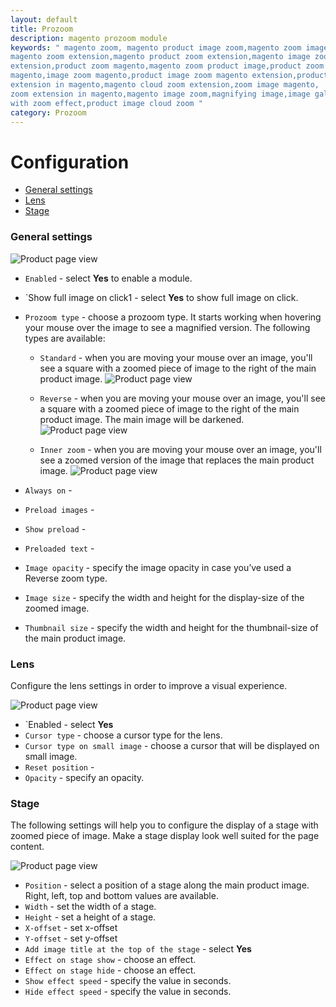 ```yaml
---
layout: default
title: Prozoom
description: magento prozoom module
keywords: " magento zoom, magento product image zoom,magento zoom image,
magento zoom extension,magento product zoom extension,magento image zoom
extension,product zoom magento,magento zoom product image,product zoom in
magento,image zoom magento,product image zoom magento extension,product zoom
extension in magento,magento cloud zoom extension,zoom image magento,
zoom extension in magento,magento image zoom,magnifying image,image gallery
with zoom effect,product image cloud zoom "
category: Prozoom
---
```


# Configuration

-   [General settings](#general-settings)
-   [Lens](#lens)
-	[Stage](#stage)

### General settings

![Product page view](/images/m1/extensions/askit/askit1.png)


-   `Enabled` - select **Yes** to enable a module.
-	`Show full image on click1 - select **Yes** to show full image on click.
-	`Prozoom type` - choose a prozoom type. It starts working when hovering your mouse over the image to see a magnified version. The following types are available:
	-	`Standard` - when you are moving your mouse over an image, you'll see a square with a zoomed piece of image to the right of the main product image.
![Product page view](/images/m1/extensions/askit/askit1.png)

	-	`Reverse` - when you are moving your mouse over an image, you'll see a square with a zoomed piece of image to the right of the main product image. The main image will be darkened.
![Product page view](/images/m1/extensions/askit/askit1.png)

	-	`Inner zoom` - when you are moving your mouse over an image, you'll see a zoomed version of the image that replaces the main product image.
![Product page view](/images/m1/extensions/askit/askit1.png)

-	`Always on` - 
-	`Preload images` - 
-	`Show preload` - 
-	`Preloaded text` - 
-	`Image opacity` - specify the image opacity in case you’ve used a Reverse zoom type.
-	`Image size` - specify the width and height for the display-size of the zoomed image.
-	`Thumbnail size` - specify the width and height for the thumbnail-size of the main product image.

### Lens

Configure the lens settings in order to improve a visual experience.

![Product page view](/images/m1/extensions/askit/askit1.png)

-	`Enabled - select **Yes**
-	`Cursor type` - choose a cursor type for the lens.
-	`Cursor type on small image` - choose a cursor that will be displayed on small image.
-	`Reset position` - 
-	`Opacity` - specify an opacity.

### Stage

The following settings will help you to configure the display of a stage with zoomed piece of image. Make a stage display look well suited for the page content. 

![Product page view](/images/m1/extensions/askit/askit1.png)

-	`Position` - select a position of a stage along the main product image. Right, left, top and bottom values are available.
-	`Width` - set the width of a stage.
-	`Height` - set a height of a stage.
-	`X-offset` - set x-offset
-	`Y-offset` - set y-offset
-	`Add image title at the top of the stage` - select **Yes**
-	`Effect on stage show` - choose an effect.
-	`Effect on stage hide` - choose an effect.
-	`Show effect speed` - specify the value in seconds.
-	`Hide effect speed` - specify the value in seconds. 